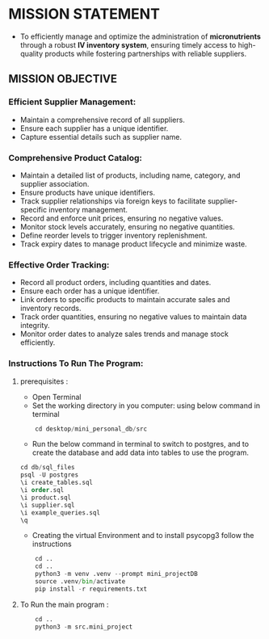 # MISSION STATEMENT

- To efficiently manage and optimize the administration of **micronutrients** through a robust **IV inventory system**, ensuring timely access to high-quality products while fostering partnerships with reliable suppliers.

## MISSION OBJECTIVE


### Efficient Supplier Management:

- Maintain a comprehensive record of all suppliers.
- Ensure each supplier has a unique identifier.
- Capture essential details such as supplier name.

### Comprehensive Product Catalog:

- Maintain a detailed list of products, including name, category, and supplier association.
- Ensure products have unique identifiers.
- Track supplier relationships via foreign keys to facilitate supplier-specific inventory management.
- Record and enforce unit prices, ensuring no negative values.
- Monitor stock levels accurately, ensuring no negative quantities.
- Define reorder levels to trigger inventory replenishment.
- Track expiry dates to manage product lifecycle and minimize waste.

### Effective Order Tracking:

- Record all product orders, including quantities and dates.
- Ensure each order has a unique identifier.
- Link orders to specific products to maintain accurate sales and inventory records.
- Track order quantities, ensuring no negative values to maintain data integrity.
- Monitor order dates to analyze sales trends and manage stock efficiently.




### Instructions To Run The Program: 
1. prerequisites :  
    - Open Terminal
    - Set the working directory in you computer: using below command in terminal
    ```python
        cd desktop/mini_personal_db/src
    ```

    - Run the below command in terminal to switch to postgres, and to create the database and add data into tables to use the program. 

    ```sql
    cd db/sql_files
    psql -U postgres
    \i create_tables.sql
    \i order.sql
    \i product.sql
    \i supplier.sql
    \i example_queries.sql
    \q
    ```  
    - Creating the virtual Environment and to install psycopg3 follow the instructions 
    ```python
        cd .. 
        cd .. 
        python3 -m venv .venv --prompt mini_projectDB
        source .venv/bin/activate
        pip install -r requirements.txt
    ```     

2. To Run the main program : 
    ```python 
        cd ..
        python3 -m src.mini_project
    ```



